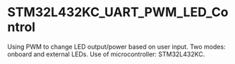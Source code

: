 # STM32L432KC_UART_PWM_LED_Control
Using PWM to change LED output/power based on user input. Two modes: onboard and external LEDs.
Use of microcontroller: STM32L432KC.
